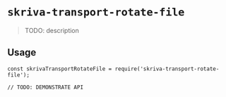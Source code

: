 # `skriva-transport-rotate-file`

> TODO: description

## Usage

```
const skrivaTransportRotateFile = require('skriva-transport-rotate-file');

// TODO: DEMONSTRATE API
```
